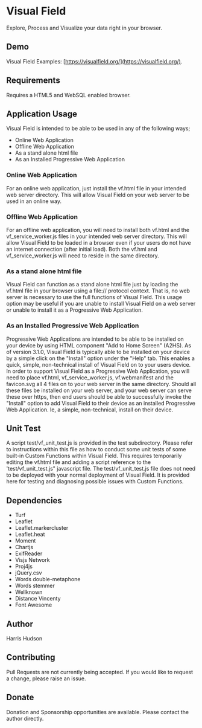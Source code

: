 # Visual Field
Explore, Process and Visualize your data right in your browser.

## Demo
Visual Field Examples: [https://visualfield.org/](https://visualfield.org/).

## Requirements
Requires a HTML5 and WebSQL enabled browser.

## Application Usage
Visual Field is intended to be able to be used in any of the following ways;

- Online Web Application
- Offline Web Application
- As a stand alone html file
- As an Installed Progressive Web Application

### Online Web Application
For an online web application, just install the vf.html file in your 
intended web server directory.  This will allow Visual Field on your 
web server to be used in an online way.

### Offline Web Application
For an offline web application, you will need to install both 
vf.html and the vf_service_worker.js files in your intended web 
server directory.  This will allow Visual Field to be loaded in a 
browser even if your users do not have an internet connection 
(after initial load).  Both the vf.hml and vf_service_worker.js 
will need to reside in the same directory.

### As a stand alone html file
Visual Field can function as a stand alone html file just by loading the 
vf.html file in your browser using a file:// protocol context.  That is,
no web server is necessary to use the full functions of Visual Field.  This 
usage option may be useful if you are unable to install Visual Field on 
a web server or unable to install it as a Progressive Web Application.

### As an Installed Progressive Web Application
Progressive Web Applications are intended to be able to be installed on 
your device by using HTML component "Add to Home Screen" (A2HS).  As of 
version 3.1.0, Visual Field is typically able to be installed on your device 
by a simple click on the "Install" option under the "Help" tab.  This 
enables a quick, simple, non-technical install of Visual Field on to your 
users device.  In order to support Visual Field as a Progressive Web 
Application, you will need to place vf.html, vf_service_worker.js,
vf.webmanifest and the favicon.svg all 4 files on to your web server in 
the same directory.  Should all these files be installed on your web server, 
and your web server can serve these over https, then end users should be 
able to successfully invoke the "Install" option to add Visual Field to their 
device as an installed Progressive Web Application.  Ie, a simple, 
non-technical, install on their device.

## Unit Test
A script test/vf_unit_test.js is provided in the test subdirectory.  Please
refer to instructions within this file as how to conduct some unit tests
of some built-in Custom Functions within Visual Field.  This requires temporarily
editing the vf.html file and adding a script reference to the 'test/vf_unit_test.js"
javascript file.  The test/vf_unit_test.js file does not need to be deployed
with your normal deployment of Visual Field.  It is provided here for testing
and diagnosing possible issues with Custom Functions. 

## Dependencies
- Turf
- Leaflet
- Leaflet.markercluster
- Leaflet.heat
- Moment
- Chartjs
- ExifReader
- Visjs Network
- Proj4js
- jQuery.csv
- Words double-metaphone
- Words stemmer
- Wellknown
- Distance Vincenty
- Font Awesome

## Author 
Harris Hudson

## Contributing
Pull Requests are not currently being accepted.  If you would like to 
request a change, please raise an issue.

## Donate
Donation and Sponsorship opportunities are available.  Please contact the
author directly.
